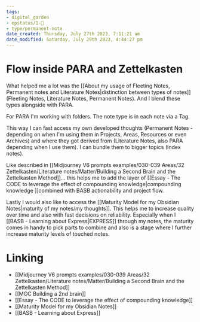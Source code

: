 ```yaml
---
tags: 
- digital_garden
- epstatus/1-🌱
- type/permanent-note
date_created: Thursday, July 27th 2023, 7:11:21 am
date_modified: Saturday, July 29th 2023, 4:44:27 pm
---
```

# Flow inside PARA and Zettelkasten
What helped me a lot was the  [[About my usage of Fleeting Notes, Permanent notes and Literature Notes|distinction between types of notes]](Fleeting Notes, Literature Notes, Permanent Notes). And I blend these types alongside with PARA.

For PARA I'm working with folders. The note type is in each note via a Tag.

This way I can fast access my own developed thoughts (Permanent Notes - depending on when I'm using them in Projects, Areas, Resources or even Archives) and where they got derived from (Literature Notes, also PARA depending when I use them). I can bundle them to bigger topics (Index notes).

Like described in [[Midjourney V6 prompts examples/030-039 Areas/32 Zettelkasten/Literature notes/Matter/Building a Second Brain and the Zettelkasten Method]]... this helps me to add the layer of [[Essay - The CODE to leverage the effect of compounding knowledge|compounding knowledge ]]combined with BASB actionability and project flow.

Lastly I would also like to access the [[Maturity Model for my Obsidian Notes|maturity of my notes/my thoughts]]. This helps me to increase quality over time and also with fast decisions on reliability. Especially when I [[BASB - Learning about Express|EXPRESS]] through my notes, the maturity comes in handy to pick parts to combine and also is a stage where I further increase maturity levels of touched notes.

# Linking
+ [[Midjourney V6 prompts examples/030-039 Areas/32 Zettelkasten/Literature notes/Matter/Building a Second Brain and the Zettelkasten Method]]
+ [[MOC Building a 2nd brain]]
+ [[Essay - The CODE to leverage the effect of compounding knowledge]]
+ [[Maturity Model for my Obsidian Notes]]
+ [[BASB - Learning about Express]]


